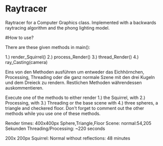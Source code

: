 # Raytracer

Raytracer for a Computer Graphics class. Implemented with a backwards raytracing algorithm 
and the phong lighting model.

#How to use?

There are these given methods in main():

1.) render_Squirrel()
2.) process_Render()
3.) thread_Render()
4.) ray_Casting(camera)

Eins von den Methoden ausführen um entweder das Eichhörnchen, Processing, Threading
oder die ganz normale Szene mit den drei Kugeln und dem Dreieck zu rendern. 
Restlichen Methoden währendessen auskommentieren.

Execute one of the methods to either render 1.) the Squirrel, with 2.) Processing, with 3.) Threading
or the base scene with 4.) three spheres, a triangle and checkered floor. Don't forget to comment out
the other methods while you use one of these methods.

Render times:
400x400px Sphere,Triangle,Floor Scene: 
normal:54,205 Sekunden
Threading/Processing: ~220 seconds

200x 200px Squirrel:
Normal without reflections: 48 minutes
